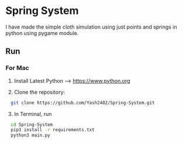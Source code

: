
# Spring System
I have made the simple cloth simulation using just points and springs in python using pygame module.

## Run

### For Mac
1. Install Latest Python --> https://www.python.org

2. Clone the repository:
```bash
  git clone https://github.com/Yash2402/Spring-System.git
```
3. In Terminal, run
```bash
  cd Spring-System
  pip3 install -r requirements.txt
  python3 main.py
```

